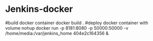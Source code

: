 # Jenkins-docker

#build docker container 
docker build . 
#deploy docker container with volume 
nohup docker run -p 8181:8080 -p 50000:50000 -v /home/media:/var/jenkins_home 404e2c164356 &
